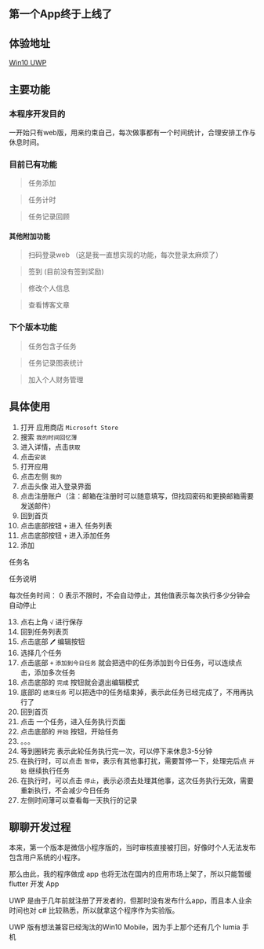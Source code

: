 ## 第一个App终于上线了

## 体验地址

[Win10 UWP](https://www.microsoft.com/store/apps/9MT2DR6PDFG9)

## 主要功能

### 本程序开发目的

一开始只有web版，用来约束自己，每次做事都有一个时间统计，合理安排工作与休息时间。

### 目前已有功能

> 任务添加

> 任务计时

> 任务记录回顾

#### 其他附加功能

> 扫码登录web （这是我一直想实现的功能，每次登录太麻烦了）

> 签到 (目前没有签到奖励)

> 修改个人信息

> 查看博客文章

### 下个版本功能

> 任务包含子任务

> 任务记录图表统计

> 加入个人财务管理


## 具体使用

1. 打开 应用商店 `Microsoft Store`
2. 搜索 `我的时间回忆薄`
3. 进入详情，点击`获取`
4. 点击`安装`
5. 打开应用
6. 点击左侧 `我的`
7. 点击头像 进入登录界面
8. 点击注册账户（注：邮箱在注册时可以随意填写，但找回密码和更换邮箱需要发送邮件）
9. 回到首页
10. 点击底部按钮 `+` 进入 任务列表
11. 点击底部按钮 `+` 进入添加任务
12. 添加

任务名

任务说明

每次任务时间： 0 表示不限时，不会自动停止，其他值表示每次执行多少分钟会自动停止

13. 点右上角 `√` 进行保存
14. 回到任务列表页
15. 点击底部 `🖊` 编辑按钮
16. 选择几个任务
17. 点击底部 `+` `添加到今日任务` 就会把选中的任务添加到今日任务，可以连续点击，添加多次任务
18. 点击底部的 `完成` 按钮就会退出编辑模式
19. 底部的 `结束任务` 可以把选中的任务结束掉，表示此任务已经完成了，不用再执行了
20. 回到首页
21. 点击 一个任务，进入任务执行页面
22. 点击底部的 `开始` 按钮，开始任务
23. 。。。
24. 等到圈转完 表示此轮任务执行完一次，可以停下来休息3-5分钟
25. 在执行时，可以点击 `暂停`，表示有其他事打扰，需要暂停一下，处理完后点 `开始` 继续执行任务
26. 在执行时，可以点击 `停止`，表示必须去处理其他事，这次任务执行无效，需要重新执行，不会减少今日任务
27. 左侧时间薄可以查看每一天执行的记录

## 聊聊开发过程

本来，第一个版本是微信小程序版的，当时审核直接被打回，好像时个人无法发布包含用户系统的小程序。

那么由此，我的程序做成 app 也将无法在国内的应用市场上架了，所以只能暂缓flutter 开发 App

UWP 是由于几年前就注册了开发者的，但那时没有发布什么app，而且本人业余时间也对 c# 比较熟悉，所以就拿这个程序作为实验版。

UWP 版有想法兼容已经淘汰的Win10 Mobile，因为手上那个还有几个 lumia 手机
